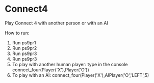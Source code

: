 # Connect4
Play Connect 4 with another person or with an AI

How to run:
  1) Run ps9pr1
  2) Run ps9pr2
  3) Run ps9pr3
  4) Run ps9pr3
  5) To play with another human player: type in the console connect_four(Player('X'),Player('O'))
  6) To play with an AI: connect_four(Player('X'),AIPlayer('O','LEFT',5)
